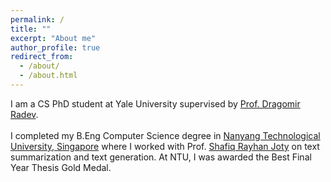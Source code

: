 ```yaml
---
permalink: /
title: ""
excerpt: "About me"
author_profile: true
redirect_from: 
  - /about/
  - /about.html
---
```


I am a CS PhD student at Yale University supervised by [Prof. Dragomir Radev](http://www.cs.yale.edu/homes/radev/). <br><br>
I completed my B.Eng Computer Science degree in [Nanyang Technological University, Singapore](http://www.ntu.edu.sg/) where I worked with Prof. [Shafiq Rayhan Joty](https://raihanjoty.github.io/) on text summarization and text generation. At NTU, I was awarded the Best Final Year Thesis Gold Medal.

<br><br> 

[comment]: <> (## Publications)

[comment]: <> (### 2021)

[comment]: <> (- [Straight to the Gradient: Learning to Use Novel Tokens for Neural Text Generation]&#40;https://arxiv.org/abs/2106.07207&#41; <br)

[comment]: <> (  Xiang Lin, Simeng Han, Shafiq Joty <br>)

[comment]: <> (  *ICML2021*)

[comment]: <> (### 2020)

[comment]: <> ( - [Resurrecting Submodularity for Neural Text Generation]&#40;https://arxiv.org/abs/1911.03014&#41; <br>)

[comment]: <> ( Simeng Han\*, Xiang Lin\* and Shafiq Joty <br>)

[comment]: <> ( *arxiv preprint*)

[comment]: <> (### 2019)

[comment]: <> ( - [Hierarchical Pointer Net Parsing]&#40;https://www.aclweb.org/anthology/D19-1093/&#41; <br>)

[comment]: <> ( Linlin Liu\*, Xiang Lin\*, Shafiq Joty, Simeng Han, and Lidong Bing <br>)

[comment]: <> ( *EMNLP2019*)
 
[comment]: <> (## Experiences)

[comment]: <> ( - 3/2019 - 5/2021)

[comment]: <> (   Research Assistant under [Shafiq Rayhan Joty]&#40;https://raihanjoty.github.io/&#41; <br>)

[comment]: <> ( - 5/2020 - 11/2020)

[comment]: <> (   Research Intern &#40;WFH&#41; under [Dragomir Radev]&#40;http://www.cs.yale.edu/homes/radev/&#41; <br>)
   
[comment]: <> (## Other Awards)

[comment]: <> (### 2020)

[comment]: <> ( - [Terrainier]&#40;https://devpost.com/software/terrainier&#41;)

[comment]: <> ( NUS Hackathon Top-8)

[comment]: <> (### 2019)

[comment]: <> ( - [Climate Oracle]&#40;https://github.com/ShirleyHan6/Hack4ClimateOracle&#41;)

[comment]: <> ( Yale-NUS hack4climate Datathon 2nd Place in the Data Science Category)
 
[comment]: <> (### 2018)

[comment]: <> ( - [Blinkception]&#40;https://devpost.com/software/blinkception&#41;)

[comment]: <> ( NTU Hackathon 2nd Prize)
 
[comment]: <> (### 2015)

[comment]: <> ( - National Physics Olympiad Second Prize, China.)
 
[comment]: <> (## Miscellaneous)

[comment]: <> ( - [NTU Open Source Society]&#40;https://ntuoss.com/home&#41; Technical Director)

[comment]: <> ( - NTU Open Source Society Hackers for Charity Subcommittee)

[comment]: <> ( - I used to be a member of the [Toastmasters Club]&#40;https://www.toastmasters.org/&#41; where I practiced public speaking including prepared long speech and impromptu speech.)